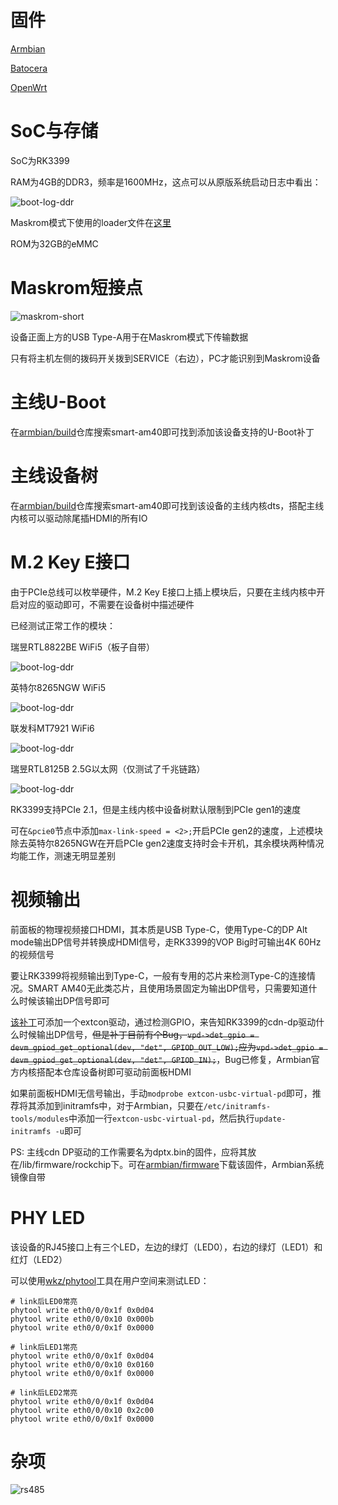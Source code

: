 # 固件

[Armbian](https://github.com/armbian/community)

[Batocera](https://github.com/retro98boy/batocera.linux)

[OpenWrt](https://github.com/retro98boy/openwrt)

# SoC与存储

SoC为RK3399

RAM为4GB的DDR3，频率是1600MHz，这点可以从原版系统启动日志中看出：

![boot-log-ddr](pictures/boot-log-ddr.png)

Maskrom模式下使用的loader文件在[这里](https://github.com/retro98boy/tiannuo-tn3399-v3-linux/tree/main/tools)

ROM为32GB的eMMC

# Maskrom短接点

![maskrom-short](pictures/maskrom-short.png)

设备正面上方的USB Type-A用于在Maskrom模式下传输数据

只有将主机左侧的拨码开关拨到SERVICE（右边），PC才能识别到Maskrom设备

# 主线U-Boot

在[armbian/build](https://github.com/armbian/build)仓库搜索smart-am40即可找到添加该设备支持的U-Boot补丁

# 主线设备树

在[armbian/build](https://github.com/armbian/build)仓库搜索smart-am40即可找到该设备的主线内核dts，搭配主线内核可以驱动除尾插HDMI的所有IO

# M.2 Key E接口

由于PCIe总线可以枚举硬件，M.2 Key E接口上插上模块后，只要在主线内核中开启对应的驱动即可，不需要在设备树中描述硬件

已经测试正常工作的模块：

瑞昱RTL8822BE WiFi5（板子自带）

![boot-log-ddr](pictures/m2-rtl8822be.png)

英特尔8265NGW WiFi5

![boot-log-ddr](pictures/m2-8265ngw.png)

联发科MT7921 WiFi6

![boot-log-ddr](pictures/m2-mt7921.png)

瑞昱RTL8125B 2.5G以太网（仅测试了千兆链路）

![boot-log-ddr](pictures/m2-rtl8125b.png)

RK3399支持PCIe 2.1，但是主线内核中设备树默认限制到PCIe gen1的速度

可在`&pcie0`节点中添加`max-link-speed = <2>;`开启PCIe gen2的速度，上述模块除去英特尔8265NGW在开启PCIe gen2速度支持时会卡开机，其余模块两种情况均能工作，测速无明显差别

# 视频输出

前面板的物理视频接口HDMI，其本质是USB Type-C，使用Type-C的DP Alt mode输出DP信号并转换成HDMI信号，走RK3399的VOP Big时可输出4K 60Hz的视频信号

要让RK3399将视频输出到Type-C，一般有专用的芯片来检测Type-C的连接情况。SMART AM40无此类芯片，且使用场景固定为输出DP信号，只需要知道什么时候该输出DP信号即可

[该补丁](https://github.com/armbian/build/blob/main/patch/kernel/archive/rockchip64-6.12/general-add-miniDP-virtual-extcon.patch)可添加一个extcon驱动，通过检测GPIO，来告知RK3399的cdn-dp驱动什么时候输出DP信号，~~但是补丁目前有个Bug，`vpd->det_gpio = devm_gpiod_get_optional(dev, "det", GPIOD_OUT_LOW);`应为`vpd->det_gpio = devm_gpiod_get_optional(dev, "det", GPIOD_IN);`~~，Bug已修复，Armbian官方内核搭配本仓库设备树即可驱动前面板HDMI

如果前面板HDMI无信号输出，手动`modprobe extcon-usbc-virtual-pd`即可，推荐将其添加到initramfs中，对于Armbian，只要在`/etc/initramfs-tools/modules`中添加一行`extcon-usbc-virtual-pd`，然后执行`update-initramfs -u`即可

PS: 主线cdn DP驱动的工作需要名为dptx.bin的固件，应将其放在/lib/firmware/rockchip下。可在[armbian/firmware](https://github.com/armbian/firmware)下载该固件，Armbian系统镜像自带

# PHY LED

该设备的RJ45接口上有三个LED，左边的绿灯（LED0），右边的绿灯（LED1）和红灯（LED2）

可以使用[wkz/phytool](https://github.com/wkz/phytool)工具在用户空间来测试LED：

```
# link后LED0常亮
phytool write eth0/0/0x1f 0x0d04
phytool write eth0/0/0x10 0x000b
phytool write eth0/0/0x1f 0x0000

# link后LED1常亮
phytool write eth0/0/0x1f 0x0d04
phytool write eth0/0/0x10 0x0160
phytool write eth0/0/0x1f 0x0000

# link后LED2常亮
phytool write eth0/0/0x1f 0x0d04
phytool write eth0/0/0x10 0x2c00
phytool write eth0/0/0x1f 0x0000
```

# 杂项

![rs485](pictures/rs485.png)
